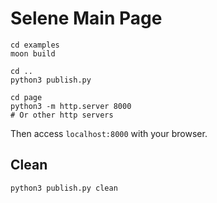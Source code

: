 # Selene Main Page 

```shell
cd examples 
moon build

cd ..
python3 publish.py

cd page
python3 -m http.server 8000
# Or other http servers
```

Then access `localhost:8000` with your browser.

## Clean 

```shell
python3 publish.py clean
```